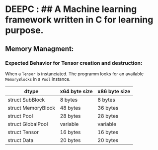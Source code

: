 # DEEPC : ## A Machine learning framework written in C for learning purpose.

## Memory Managment:

### Expected Behavior for Tensor creation and destruction:

When a `Tensor` is instanciated. The programm looks for an available `MemoryBlocks` in a `Pool` instance.

| dtype                  | x64 byte size | x86 byte size |
| ---------------------- | ------------- | ------------- |
| struct SubBlock        | 8 bytes       | 8 bytes       |
| struct MemoryBlock     | 48 bytes      | 36 bytes      |
| struct Pool            | 28 bytes      | 28 bytes      |
| struct GlobalPool      | variable      | variable      |
| struct Tensor          | 16 bytes      | 16 bytes      |
| struct Data            | 20 bytes      | 20 bytes      |
